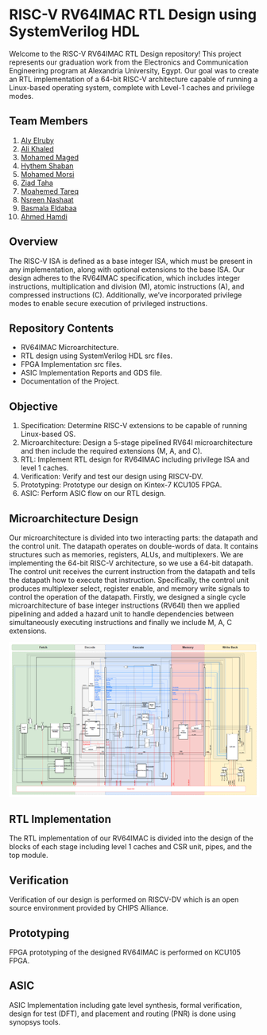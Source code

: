 # RISC-V RV64IMAC RTL Design using SystemVerilog HDL
Welcome to the RISC-V RV64IMAC RTL Design repository! This project represents our graduation work from the Electronics and Communication Engineering program at Alexandria University, Egypt. Our goal was to create an RTL implementation of a 64-bit RISC-V architecture capable of running a Linux-based operating system, complete with Level-1 caches and privilege modes.</p>
## Team Members
1. [Aly Elruby](https://github.com/AlyElruby)
2. [Ali Khaled](https://github.com/AKhaled47)
3. [Mohamed Maged](https://github.com/MuhammadMajiid)
4. [Hythem Shaban](https://github.com/Hythem-shaban)
5. [Mohamed Morsi](https://github.com/mohamedmorsi22)
6. [Ziad Taha](https://github.com/ziadtaha4)
7. [Moahemed Tareq](https://github.com/mohamed-mohamed-tarek)
8. [Nsreen Nashaat](https://github.com/Nsreen-Nashaat)
9. [Basmala Eldabaa](https://github.com/Basmala-Eldabaa)
10. [Ahmed Hamdi](https://github.com/Hamdiess)</p>
## Overview
The RISC-V ISA is defined as a base integer ISA, which must be present in any implementation, along with optional extensions to the base ISA. Our design adheres to the RV64IMAC specification, which includes integer instructions, multiplication and division (M), atomic instructions (A), and compressed instructions (C). Additionally, we’ve incorporated privilege modes to enable secure execution of privileged instructions.</p>
## Repository Contents
* RV64IMAC Microarchitecture.
* RTL design using SystemVerilog HDL src files.
* FPGA Implementation src files.
* ASIC Implementation Reports and GDS file.
* Documentation of the Project.</p>
## Objective
1. Specification: Determine RISC-V extensions to be capable of running Linux-based OS.
2. Microarchitecture: Design a 5-stage pipelined RV64I microarchitecture and then include the required extensions (M, A, and C).
3. RTL: Implement RTL design for RV64IMAC including privilege ISA and level 1 caches.
4. Verification: Verify and test our design using RISCV-DV.
5. Prototyping: Prototype our design on Kintex-7 KCU105 FPGA.
6. ASIC: Perform ASIC flow on our RTL design.</p>
## Microarchitecture Design
Our microarchitecture is divided into two interacting parts: the datapath and the control unit. The datapath operates on double-words of data. It contains structures such as memories, registers, ALUs, and multiplexers. We are implementing the 64-bit RISC-V architecture, so we use a 64-bit datapath. The control unit receives the current instruction from the datapath and tells the datapath how to execute that instruction. Specifically, the control unit produces multiplexer select, register enable, and memory write signals to control the operation of the datapath. 
Firstly, we designed a single cycle microarchitecture of base integer instructions (RV64I) then we applied pipelining and added a hazard unit to handle dependencies between simultaneously executing instructions and finally we include M, A, C extensions.

![micr-arch](Micro-Arch.png)
## RTL Implementation
The RTL implementation of our RV64IMAC is divided into the design of the blocks of each stage including level 1 caches and CSR unit, pipes, and the top module. 
## Verification
Verification of our design is performed on RISCV-DV which is an open source environment provided by CHIPS Alliance. 
## Prototyping
FPGA prototyping of the designed RV64IMAC is performed on KCU105 FPGA.
## ASIC
ASIC Implementation including gate level synthesis, formal verification, design for test (DFT), and placement and routing (PNR) is done using synopsys tools.

